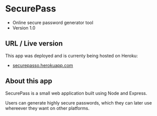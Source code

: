 # SecurePass
- Online secure password generator tool
- Version 1.0

## URL / Live version
This app was deployed and is currenty being hosted on Heroku:
- [securepasso.herokuapp.com](https://securepasso.herokuapp.com)

## About this app
SecurePass is a small web application built using Node and Express.

Users can generate highly secure passwords, which they can later use whereever they want on other platforms.
